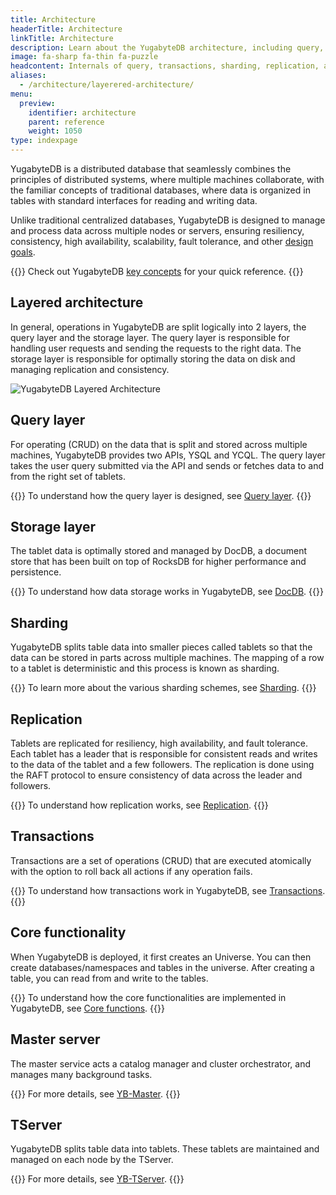 ```yaml
---
title: Architecture
headerTitle: Architecture
linkTitle: Architecture
description: Learn about the YugabyteDB architecture, including query, transactions, sharding, replication, and storage layers.
image: fa-sharp fa-thin fa-puzzle
headcontent: Internals of query, transactions, sharding, replication, and storage layers
aliases:
  - /architecture/layerered-architecture/
menu:
  preview:
    identifier: architecture
    parent: reference
    weight: 1050
type: indexpage
---
```


YugabyteDB is a distributed database that seamlessly combines the principles of distributed systems, where multiple machines collaborate, with the familiar concepts of traditional databases, where data is organized in tables with standard interfaces for reading and writing data.

Unlike traditional centralized databases, YugabyteDB is designed to manage and process data across multiple nodes or servers, ensuring resiliency, consistency, high availability, scalability, fault tolerance, and other [design goals](design-goals/).

{{<tip>}}
Check out YugabyteDB [key concepts](./concepts) for your quick reference.
{{</tip>}}

## Layered architecture

In general, operations in YugabyteDB are split logically into 2 layers, the query layer and the storage layer. The query layer is responsible for handling user requests and sending the requests to the right data. The storage layer is responsible for optimally storing the data on disk and managing replication and consistency.

![YugabyteDB Layered Architecture](/images/architecture/layered-architecture.png)

## Query layer

For operating (CRUD) on the data that is split and stored across multiple machines, YugabyteDB provides two APIs, YSQL and YCQL. The query layer takes the user query submitted via the API and sends or fetches data to and from the right set of tablets.

{{<tip>}}
To understand how the query layer is designed, see [Query layer](query-layer/).
{{</tip>}}

## Storage layer

The tablet data is optimally stored and managed by DocDB, a document store that has been built on top of RocksDB for higher performance and persistence.

{{<tip>}}
To understand how data storage works in YugabyteDB, see [DocDB](docdb/).
{{</tip>}}

## Sharding

YugabyteDB splits table data into smaller pieces called tablets so that the data can be stored in parts across multiple machines. The mapping of a row to a tablet is deterministic and this process is known as sharding.

{{<tip>}}
To learn more about the various sharding schemes, see [Sharding](docdb-sharding/).
{{</tip>}}

## Replication

Tablets are replicated for resiliency, high availability, and fault tolerance. Each tablet has a leader that is responsible for consistent reads and writes to the data of the tablet and a few followers. The replication is done using the RAFT protocol to ensure consistency of data across the leader and followers.

{{<tip>}}
To understand how replication works, see [Replication](docdb-replication/).
{{</tip>}}

## Transactions

Transactions are a set of operations (CRUD) that are executed atomically with the option to roll back all actions if any operation fails.

{{<tip>}}
To understand how transactions work in YugabyteDB, see [Transactions](transactions/).
{{</tip>}}

## Core functionality

When YugabyteDB is deployed, it first creates an Universe. You can then create databases/namespaces and tables in the universe. After creating a table, you can read from and write to the tables.

{{<tip>}}
To understand how the core functionalities are implemented in YugabyteDB, see [Core functions](./core-functions).
{{</tip>}}

## Master server

The master service acts a catalog manager and cluster orchestrator, and manages many background tasks.

{{<tip>}}
For more details, see [YB-Master](./yb-master).
{{</tip>}}

## TServer

YugabyteDB splits table data into tablets. These tablets are maintained and managed on each node by the TServer.

{{<tip>}}
For more details, see [YB-TServer](./yb-tserver).
{{</tip>}}
